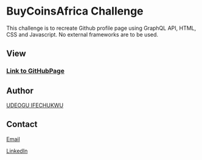 # BuyCoinsAfrica Challenge
This challenge is to recreate Github profile page using GraphQL API, HTML, CSS and Javascript. No external frameworks are to be used.

## View
### [Link to GitHubPage](https://ifebrand6.github.io/github-profile-page/)

## Author
[UDEOGU IFECHUKWU](https://meetife.software)

## Contact
[Email](mailto:ifebrand6@gmail.com)


[LinkedIn](https://www.linkedin.com/in/udeogu-ifechukwu/)

